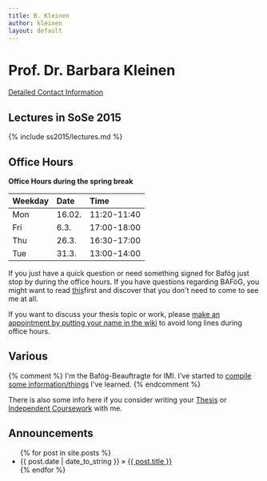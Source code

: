 ```yaml
---
title: B. Kleinen
author: kleinen
layout: default
---
```


# Prof. Dr. Barbara Kleinen

[Detailed Contact Information](about/me.html)

## Lectures in SoSe 2015

{% include ss2015/lectures.md %}

## Office Hours

<span style="font-weight:bold">Office Hours during the spring break</span>  


| Weekday |   Date   | Time|
|:------|:------|:------      |
|Mon      | 16.02.    | 11:20-11:40 |
|Fri      | 6.3.      | 17:00-18:00 |
|Thu      | 26.3.     | 16:30-17:00 |
|Tue      | 31.3.     | 13:00-14:00 |

If you just have a quick question or need something signed for Baf&ouml;g just stop by during the office hours. 
If you have questions regarding BAF&ouml;G, you might want to read [this](bafoeg/index.html)first and discover that you don't need to come to see me at all.

If you want to discuss your thesis topic or work, please [make an appointment by putting your name in the wiki](https://github.com/bkleinen/bkleinen.github.io/wiki) to avoid long lines during office hours. 



## Various

{% comment %}
I'm the Bafög-Beauftragte for IMI. I've started to <a href = "bafoeg/index.html">compile some information/things</a> I've learned.
{% endcomment %}

There is also some info here if you consider writing your [Thesis](thesis/index.html) or [Independent Coursework](thesis/independent_coursework.html) with me.


## Announcements

<ul class="posts">
  {% for post in site.posts %}
    <li><span>{{ post.date | date_to_string }}</span> &raquo; <a href="{{ post.url }}">{{ post.title }}</a></li>
  {% endfor %}
</ul>




